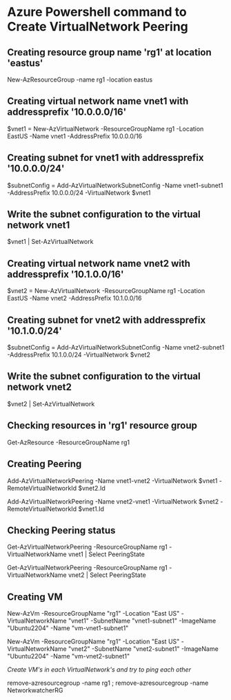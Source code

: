 # Azure Powershell command to Create VirtualNetwork Peering

## Creating resource group name 'rg1' at location 'eastus' 

New-AzResourceGroup -name rg1 -location eastus

## Creating virtual network name vnet1 with addressprefix '10.0.0.0/16'

$vnet1 = New-AzVirtualNetwork -ResourceGroupName rg1 -Location EastUS -Name vnet1 -AddressPrefix 10.0.0.0/16

## Creating subnet for vnet1 with addressprefix '10.0.0.0/24'

$subnetConfig = Add-AzVirtualNetworkSubnetConfig -Name vnet1-subnet1 -AddressPrefix 10.0.0.0/24 -VirtualNetwork $vnet1

## Write the subnet configuration to the virtual network vnet1

$vnet1 | Set-AzVirtualNetwork

## Creating virtual network name vnet2 with addressprefix '10.1.0.0/16'

$vnet2 = New-AzVirtualNetwork -ResourceGroupName rg1 -Location EastUS -Name vnet2 -AddressPrefix 10.1.0.0/16

## Creating subnet for vnet2 with addressprefix '10.1.0.0/24'

$subnetConfig = Add-AzVirtualNetworkSubnetConfig -Name vnet2-subnet1 -AddressPrefix 10.1.0.0/24 -VirtualNetwork $vnet2

## Write the subnet configuration to the virtual network vnet2

$vnet2 | Set-AzVirtualNetwork

## Checking resources in 'rg1' resource group

Get-AzResource -ResourceGroupName rg1

## Creating Peering

Add-AzVirtualNetworkPeering -Name vnet1-vnet2 -VirtualNetwork $vnet1 -RemoteVirtualNetworkId $vnet2.Id

Add-AzVirtualNetworkPeering -Name vnet2-vnet1 -VirtualNetwork $vnet2 -RemoteVirtualNetworkId $vnet1.Id

## Checking Peering status

Get-AzVirtualNetworkPeering -ResourceGroupName rg1 -VirtualNetworkName vnet1 | Select PeeringState

Get-AzVirtualNetworkPeering -ResourceGroupName rg1 -VirtualNetworkName vnet2 | Select PeeringState

## Creating VM 

New-AzVm -ResourceGroupName "rg1" -Location "East US" -VirtualNetworkName "vnet1" -SubnetName "vnet1-subnet1" -ImageName "Ubuntu2204" -Name "vm-vnet1-subnet1"

New-AzVm -ResourceGroupName "rg1" -Location "East US" -VirtualNetworkName "vnet2" -SubnetName "vnet2-subnet1" -ImageName "Ubuntu2204" -Name "vm-vnet2-subnet1"

*Create VM's in each VirtualNetwork's and try to ping each other*

remove-azresourcegroup -name rg1 ; remove-azresourcegroup -name NetworkwatcherRG